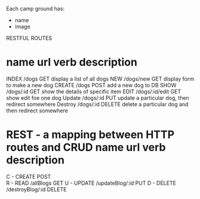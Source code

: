 Each camp ground has:
* name
* image

RESTFUL ROUTES

name      url               verb           description
===============================================
INDEX     /dogs             GET            display a list of all dogs
NEW       /dogs/new         GET            display form to make a new dog
CREATE    /dogs             POST           add a new dog to DB
SHOW      /dogs/:id         GET            show the details of specific item
EDIT      /dogs/:id/edit    GET            show edit foe one dog
Update    /dogs/:id         PUT            update a particular dog, then redirect somewhere
Destroy   /dogs/:id         DELETE         delete a particular dog and then redirect somewhere

REST - a mapping between HTTP routes and CRUD
    name      url                  verb           description
================================================
C - CREATE                         POST     
R - READ     /allBlogs             GET
U - UPDATE   /updateBlog/:id       PUT
D - DELETE   /destroyBlog/:id      DELETE